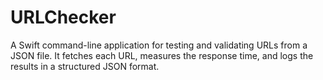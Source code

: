 # URLChecker
A Swift command-line application for testing and validating URLs from a JSON file. It fetches each URL, measures the response time, and logs the results in a structured JSON format.

